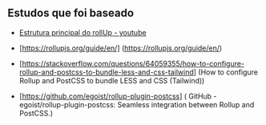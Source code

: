 ## Estudos que foi baseado

- [Estrutura principal do rollUp - youtube](https://www.youtube.com/watch?v=XHQi5a0TmMc&t=248s)


 
- [https://rollupjs.org/guide/en/] (https://rollupjs.org/guide/en/) 


- [https://stackoverflow.com/questions/64059355/how-to-configure-rollup-and-postcss-to-bundle-less-and-css-tailwind] (How to configure Rollup and PostCSS to bundle LESS and CSS (Tailwind))

- [https://github.com/egoist/rollup-plugin-postcss] 
( GitHub - egoist/rollup-plugin-postcss: Seamless integration between Rollup and PostCSS.) 


